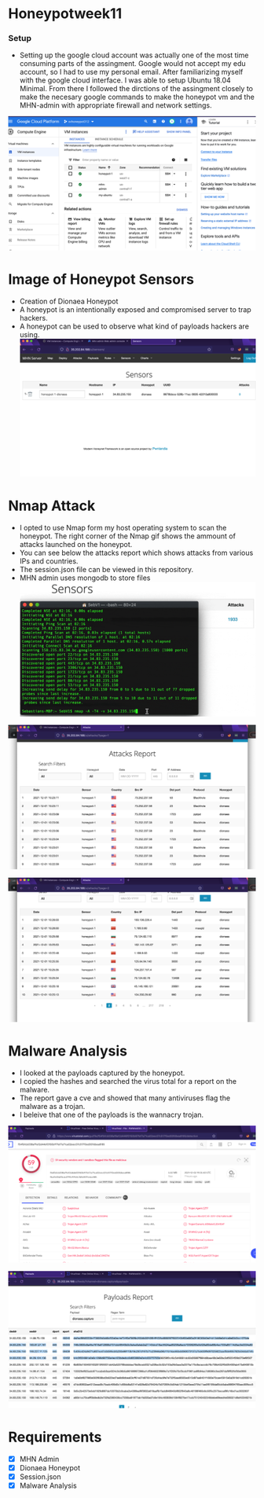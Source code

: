 # Honeypotweek11

<h3>Setup</h3>

- Setting up the google cloud account was actually one of the most time consuming parts of the assingment. Google would not accept my edu account, so I had to use my personal email. After familiarizing myself with the google cloud interface. I was able to setup Ubuntu 18.04 Minimal. From there I followed the dirctions of the assingment closely to make the necesary google commands to make the honeypot vm and the MHN-admin with appropriate firewall and network settings.

 ![Image](https://github.com/redbeard-sys/Honeypotweek11/blob/main/Google%20Cloud.png)

 # Image of Honeypot Sensors
  - Creation of Dionaea Honeypot
  - A honeypot is an intentionally exposed and compromised server to trap hackers.
  - A honeypot can be used to observe what kind of payloads hackers are using.
 ![Image](https://github.com/redbeard-sys/Honeypotweek11/blob/main/MHN%20Server.png)

 # Nmap Attack
  - I opted to use Nmap form my host operating system to scan the honeypot. The right corner of the Nmap gif shows the ammount of attacks launched on the honeypot.
  - You can see below the attacks report which shows attacks from various IPs and countries.
  - The session.json file can be viewed in this repository.
  - MHN admin uses mongodb to store files
 ![Image](https://github.com/redbeard-sys/Honeypotweek11/blob/main/honeyAttack.gif)


 ![Image](https://github.com/redbeard-sys/Honeypotweek11/blob/main/Attack%20Report.png)
 
 ![Attack Report 2](https://github.com/redbeard-sys/Honeypotweek11/blob/main/Attack%20report%202.png)
 
 
 # Malware Analysis 
 
  - I looked at the payloads captured by the honeypot.
  - I copied the hashes and searched the virus total for a report on the malware.
  - The report gave a cve and showed that many antiviruses flag the malware as a trojan.
  - I beleive that one of the payloads is the wannacry trojan.
 
 ![image](https://github.com/redbeard-sys/Honeypotweek11/blob/main/Malware%20Analysis.png)
 
 ![image](https://github.com/redbeard-sys/Honeypotweek11/blob/main/Malware%202.png)

 # Requirements
 - [x] MHN Admin 
 - [x] Dionaea Honeypot
 - [x] Session.json
 - [x] Malware Analysis
